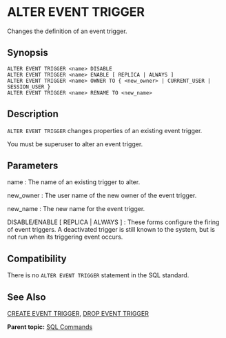 # ALTER EVENT TRIGGER 

Changes the definition of an event trigger.

## <a id="section2"></a>Synopsis 

``` {#sql_command_synopsis}
ALTER EVENT TRIGGER <name> DISABLE
ALTER EVENT TRIGGER <name> ENABLE [ REPLICA | ALWAYS ]
ALTER EVENT TRIGGER <name> OWNER TO { <new_owner> | CURRENT_USER | SESSION_USER }
ALTER EVENT TRIGGER <name> RENAME TO <new_name>
```

## <a id="section3"></a>Description 

`ALTER EVENT TRIGGER` changes properties of an existing event trigger.

You must be superuser to alter an event trigger.

## <a id="section4"></a>Parameters 

name
:   The name of an existing trigger to alter.

new_owner
:   The user name of the new owner of the event trigger.

new_name
:   The new name for the event trigger.

DISABLE/ENABLE [ REPLICA | ALWAYS ]
:   These forms configure the firing of event triggers. A deactivated trigger is still known to the system, but is not run when its triggering event occurs.

## <a id="section7"></a>Compatibility 

There is no `ALTER EVENT TRIGGER` statement in the SQL standard.

## <a id="section8"></a>See Also 

[CREATE EVENT TRIGGER](CREATE_EVENT_TRIGGER.html), [DROP EVENT TRIGGER](DROP_EVENT_TRIGGER.html)

**Parent topic:** [SQL Commands](../sql_commands/sql_ref.html)

